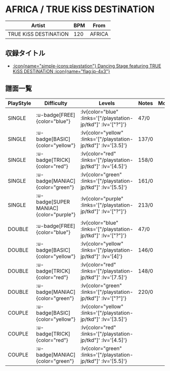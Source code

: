 # AFRICA / TRUE KiSS DESTiNATiON

|Artist|BPM|From|
|------|---|----|
|TRUE KiSS DESTiNATiON|120|AFRICA|

## 収録タイトル

- [ :icon{name="simple-icons:playstation"} Dancing Stage featuring TRUE KiSS DESTiNATiON :icon{name="flag:jp-4x3"} ](/playstation-jp/tkd)

## 譜面一覧

|PlayStyle|Difficulty|Levels|Notes|Movie|
|---------|----------|------|-----|-----|
|SINGLE| :u-badge[FREE]{color="blue"} | :lv{color="blue" :links='["/playstation-jp/tkd"]' :lv='["?"]'} |47/0||
|SINGLE| :u-badge[BASIC]{color="yellow"} | :lv{color="yellow" :links='["/playstation-jp/tkd"]' :lv='[3.5]'} |137/0||
|SINGLE| :u-badge[TRICK]{color="red"} | :lv{color="red" :links='["/playstation-jp/tkd"]' :lv='[4.5]'} |158/0||
|SINGLE| :u-badge[MANIAC]{color="green"} | :lv{color="green" :links='["/playstation-jp/tkd"]' :lv='[5.5]'} |161/0||
|SINGLE| :u-badge[SUPER MANIAC]{color="purple"} | :lv{color="purple" :links='["/playstation-jp/tkd"]' :lv='["?"]'} |213/0||
|DOUBLE| :u-badge[FREE]{color="blue"} | :lv{color="blue" :links='["/playstation-jp/tkd"]' :lv='["?"]'} |47/0||
|DOUBLE| :u-badge[BASIC]{color="yellow"} | :lv{color="yellow" :links='["/playstation-jp/tkd"]' :lv='[4]'} |146/0||
|DOUBLE| :u-badge[TRICK]{color="red"} | :lv{color="red" :links='["/playstation-jp/tkd"]' :lv='[7.5]'} |148/0||
|DOUBLE| :u-badge[MANIAC]{color="green"} | :lv{color="green" :links='["/playstation-jp/tkd"]' :lv='["?"]'} |220/0||
|COUPLE| :u-badge[BASIC]{color="yellow"} | :lv{color="yellow" :links='["/playstation-jp/tkd"]' :lv='[3.5]'} |||
|COUPLE| :u-badge[TRICK]{color="red"} | :lv{color="red" :links='["/playstation-jp/tkd"]' :lv='[4.5]'} |||
|COUPLE| :u-badge[MANIAC]{color="green"} | :lv{color="green" :links='["/playstation-jp/tkd"]' :lv='[5.5]'} |||
